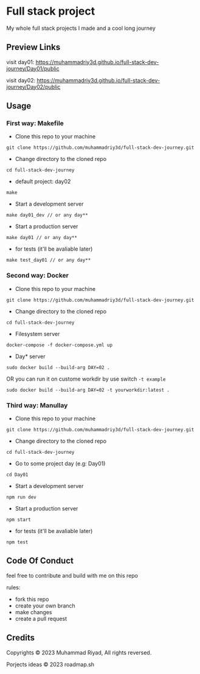 # Full stack project

My whole full stack projects I made and a cool long journey

## Preview Links

visit day01: <https://muhammadriy3d.github.io/full-stack-dev-journey/Day01/public>

visit day02: <https://muhammadriy3d.github.io/full-stack-dev-journey/Day02/public>

## Usage

### First way: Makefile

- Clone this repo to your machine

```shell
git clone https://github.com/muhammadriy3d/full-stack-dev-journey.git
```

- Change directory to the cloned repo

```shell
cd full-stack-dev-journey
```

- default project: day02

```shell
make
```

- Start a development server

```shell
make day01_dev // or any day**
```

- Start a production server

```shell
make day01 // or any day**
```

- for tests (it'll be avaliable later)

```shell
make test_day01 // or any day**
```

### Second way: Docker

- Clone this repo to your machine

```shell
git clone https://github.com/muhammadriy3d/full-stack-dev-journey.git
```

- Change directory to the cloned repo

```shell
cd full-stack-dev-journey
```

- Filesystem server

```shell
docker-compose -f docker-compose.yml up
```

- Day* server

```shell
sudo docker build --build-arg DAY=02 .
```

OR you can run it on custome workdir by use switch `-t example`

```shell
sudo docker build --build-arg DAY=02 -t yourworkdir:latest .
```

### Third way: Manullay

- Clone this repo to your machine

```shell
git clone https://github.com/muhammadriy3d/full-stack-dev-journey.git
```

- Change directory to the cloned repo

```shell
cd full-stack-dev-journey
```

- Go to some project day (e.g: Day01)

```shell
cd Day01
```

- Start a development server

```shell
npm run dev
```

- Start a production server

```shell
npm start
```

- for tests (it'll be avaliable later)

```shell
npm test
```

## Code Of Conduct

feel free to contribute and build with me on this repo

rules:

- fork this repo
- create your own branch
- make changes
- create a pull request

## Credits

Copyrights © 2023 Muhammad Riyad, All rights reversed.

Porjects ideas © 2023 roadmap.sh
